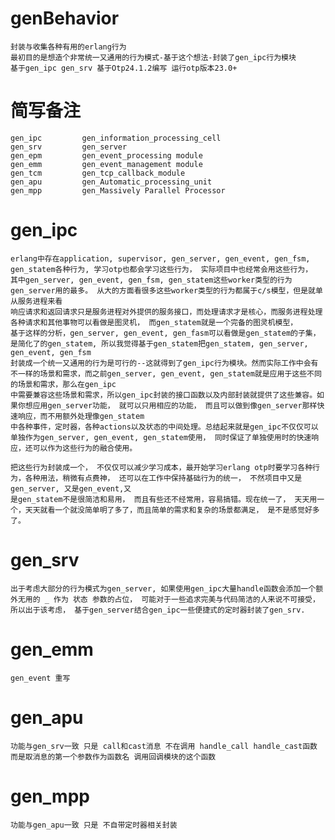 # genBehavior

    封装与收集各种有用的erlang行为
    最初目的是想造个非常统一又通用的行为模式-基于这个想法-封装了gen_ipc行为模块
    基于gen_ipc gen_srv 基于Otp24.1.2编写 运行otp版本23.0+

# 简写备注

    gen_ipc         gen_information_processing_cell   
    gen_srv         gen_server
    gen_epm         gen_event_processing module
    gen_emm         gen_event_management module
    gen_tcm         gen_tcp_callback_module
    gen_apu         gen_Automatic_processing_unit
    gen_mpp         gen_Massively Parallel Processor

# gen_ipc

    erlang中存在application, supervisor, gen_server, gen_event, gen_fsm, gen_statem各种行为, 学习otp也都会学习这些行为， 实际项目中也经常会用这些行为，
    其中gen_server, gen_event, gen_fsm, gen_statem这些worker类型的行为gen_server用的最多。 从大的方面看很多这些worker类型的行为都属于c/s模型，但是就单从服务进程来看
    响应请求和返回请求只是服务进程对外提供的服务接口，而处理请求才是核心，而服务进程处理各种请求和其他事物可以看做是图灵机， 而gen_statem就是一个完备的图灵机模型，
    基于这样的分析，gen_server, gen_event, gen_fasm可以看做是gen_statem的子集，是简化了的gen_statem, 所以我觉得基于gen_statem把gen_statem, gen_server, gen_event, gen_fsm
    封装成一个统一又通用的行为是可行的--这就得到了gen_ipc行为模块。然而实际工作中会有不一样的场景和需求，而之前gen_server, gen_event, gen_statem就是应用于这些不同的场景和需求，那么在gen_ipc
    中需要兼容这些场景和需求，所以gen_ipc封装的接口函数以及内部封装就提供了这些兼容。如果你想应用gen_server功能， 就可以只用相应的功能， 而且可以做到像gen_server那样快速响应，而不用额外处理像gen_statem
    中各种事件，定时器，各种actions以及状态的中间处理。总结起来就是gen_ipc不仅仅可以单独作为gen_server, gen_event, gen_statem使用， 同时保证了单独使用时的快速响应，还可以作为这些行为的融合使用。
    
    把这些行为封装成一个， 不仅仅可以减少学习成本，最开始学习erlang otp时要学习各种行为，各种用法，稍微有点费神， 还可以在工作中保持基础行为的统一， 不然项目中又是gen_server, 又是gen_event,又
    是gen_statem不是很简洁和易用， 而且有些还不经常用，容易搞错。现在统一了， 天天用一个，天天就看一个就没简单明了多了，而且简单的需求和复杂的场景都满足， 是不是感觉好多了。

# gen_srv

    出于考虑大部分的行为模式为gen_server, 如果使用gen_ipc大量handle函数会添加一个额外无用的 _ 作为 状态 参数的占位， 可能对于一些追求完美与代码简洁的人来说不可接受，
    所以出于该考虑， 基于gen_server结合gen_ipc一些便捷式的定时器封装了gen_srv. 

# gen_emm 
    gen_event 重写

# gen_apu 
    功能与gen_srv一致 只是 call和cast消息 不在调用 handle_call handle_cast函数 而是取消息的第一个参数作为函数名 调用回调模块的这个函数

# gen_mpp
    功能与gen_apu一致 只是 不自带定时器相关封装

    
    
    
